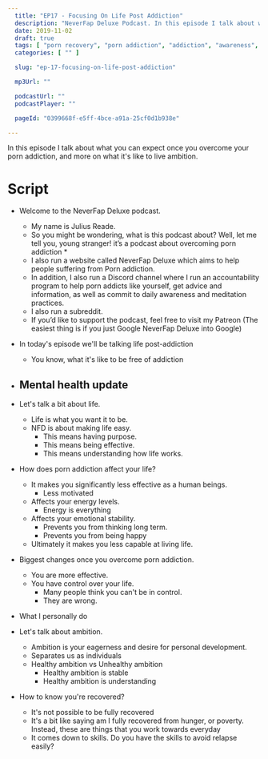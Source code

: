 ```yaml
---
  title: "EP17 - Focusing On Life Post Addiction"
  description: "NeverFap Deluxe Podcast. In this episode I talk about what you can expect once you overcome your porn addiction, and more on what it's like to live ambition."
  date: 2019-11-02
  draft: true
  tags: [ "porn recovery", "porn addiction", "addiction", "awareness", "nofap", "neverfap", "neverfap deluxe", "neverfap basics", "nofap podcast", "neverfap podcast", "neverfap deluxe podcast" ]
  categories: [ "" ]

  slug: "ep-17-focusing-on-life-post-addiction"

  mp3Url: ""

  podcastUrl: ""
  podcastPlayer: ""

  pageId: "0399668f-e5ff-4bce-a91a-25cf0d1b938e"

---
```


In this episode I talk about what you can expect once you overcome your porn addiction, and more on what it's like to live ambition.


# Script

- Welcome to the NeverFap Deluxe podcast.
  - My name is Julius Reade.
  - So you might be wondering, what is this podcast about? Well, let me tell you, young stranger! it’s a podcast about overcoming porn addiction *
  - I also run a website called NeverFap Deluxe which aims to help people suffering from Porn addiction.
  - In addition, I also run a Discord channel where I run an accountability program to help porn addicts like yourself, get advice and information, as well as commit to daily awareness and meditation practices.
  - I also run a subreddit.
  - If you’d like to support the podcast, feel free to visit my Patreon (The easiest thing is if you just Google NeverFap Deluxe into Google)

- In today's episode we'll be talking life post-addiction
  - You know, what it's like to be free of addiction

- Mental health update
  -


- Let's talk a bit about life.
  - Life is what you want it to be.
  - NFD is about making life easy.
    - This means having purpose.
    - This means being effective.
    - This means understanding how life works.

- How does porn addiction affect your life?
  - It makes you significantly less effective as a human beings.
    - Less motivated
  - Affects your energy levels.
    - Energy is everything
  - Affects your emotional stability.
    - Prevents you from thinking long term.
    - Prevents you from being happy
  - Ultimately it makes you less capable at living life.

- Biggest changes once you overcome porn addiction.
  - You are more effective.
  - You have control over your life.
    - Many people think you can't be in control.
    - They are wrong.

- What I personally do

- Let's talk about ambition.
  - Ambition is your eagerness and desire for personal development.
  - Separates us as individuals
  - Healthy ambition vs Unhealthy ambition
    - Healthy ambition is stable
    - Healthy ambition is understanding

- How to know you're recovered?
  - It's not possible to be fully recovered
  - It's a bit like saying am I fully recovered from hunger, or poverty. Instead, these are things that you work towards everyday
  - It comes down to skills. Do you have the skills to avoid relapse easily?
